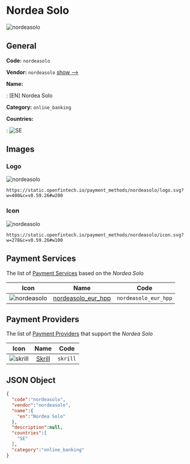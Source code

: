 
# Nordea Solo 
![nordeasolo](https://static.openfintech.io/payment_methods/nordeasolo/logo.svg?w=400&c=v0.59.26#w200)  

## General 
**Code:** `nordeasolo` 
 
**Vendor:** `nordeasolo` [show -->](/vendors/nordeasolo/) 
 
**Name:** 
 
:	[EN] Nordea Solo 
 
**Category:** `online_banking` 
 
**Countries:** 
 
:	![SE](https://cdnjs.cloudflare.com/ajax/libs/flag-icon-css/3.3.0/flags/4x3/se.svg#w24)  

## Images 

### Logo 
![nordeasolo](https://static.openfintech.io/payment_methods/nordeasolo/logo.svg?w=400&c=v0.59.26#w200)  

```
https://static.openfintech.io/payment_methods/nordeasolo/logo.svg?w=400&c=v0.59.26#w200
```  

### Icon 
![nordeasolo](https://static.openfintech.io/payment_methods/nordeasolo/icon.svg?w=278&c=v0.59.26#w100)  

```
https://static.openfintech.io/payment_methods/nordeasolo/icon.svg?w=278&c=v0.59.26#w100
```  

## Payment Services 
 
The list of [Payment Services](/payment-services/) based on the _Nordea Solo_ 

|Icon|Name|Code| 
|:---:|:---:|:---:| 
|![nordeasolo](https://static.openfintech.io/payment_methods/nordeasolo/icon.svg?w=278&c=v0.59.26#w100) |[nordeasolo_eur_hpp](/payment-services/nordeasolo_eur_hpp/)|`nordeasolo_eur_hpp`| 
 

## Payment Providers 
 
The list of [Payment Providers](/payment-providers/) that support the _Nordea Solo_ 

|Icon|Name|Code| 
|:---:|:---:|:---:| 
|![skrill](https://static.openfintech.io/payment_providers/skrill/icon.svg?w=278&c=v0.59.26#w100) |[Skrill](/payment-providers/skrill/)|`skrill`| 
 

## JSON Object 

```json
{
  "code":"nordeasolo",
  "vendor":"nordeasolo",
  "name":{
    "en":"Nordea Solo"
  },
  "description":null,
  "countries":[
    "SE"
  ],
  "category":"online_banking"
}
```  
